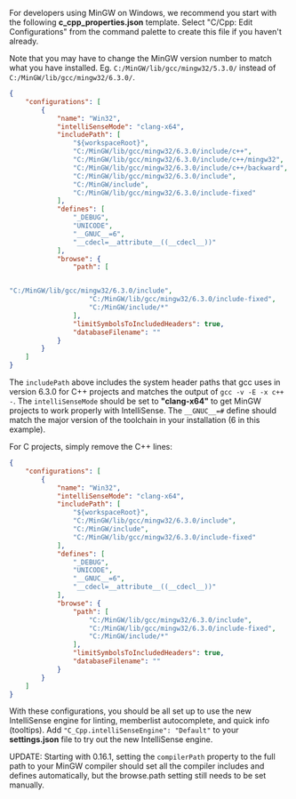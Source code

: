 For developers using MinGW on Windows, we recommend you start with the following **c_cpp_properties.json** template.  Select "C/Cpp: Edit Configurations" from the command palette to create this file if you haven't already.

Note that you may have to change the MinGW version number to match what you have installed. Eg. `C:/MinGW/lib/gcc/mingw32/5.3.0/` instead of `C:/MinGW/lib/gcc/mingw32/6.3.0/`.

```json
{
    "configurations": [
        {
            "name": "Win32",
            "intelliSenseMode": "clang-x64",
            "includePath": [
                "${workspaceRoot}",
                "C:/MinGW/lib/gcc/mingw32/6.3.0/include/c++",
                "C:/MinGW/lib/gcc/mingw32/6.3.0/include/c++/mingw32",
                "C:/MinGW/lib/gcc/mingw32/6.3.0/include/c++/backward",
                "C:/MinGW/lib/gcc/mingw32/6.3.0/include",
                "C:/MinGW/include",
                "C:/MinGW/lib/gcc/mingw32/6.3.0/include-fixed"
            ],
            "defines": [
                "_DEBUG",
                "UNICODE",
                "__GNUC__=6",
                "__cdecl=__attribute__((__cdecl__))"
            ],
            "browse": {
                "path": [


"C:/MinGW/lib/gcc/mingw32/6.3.0/include",
                    "C:/MinGW/lib/gcc/mingw32/6.3.0/include-fixed",
                    "C:/MinGW/include/*"
                ],
                "limitSymbolsToIncludedHeaders": true,
                "databaseFilename": ""
            }
        }
    ]
}
```

The `includePath` above includes the system header paths that gcc uses in version 6.3.0 for C++ projects and matches the output of `gcc -v -E -x c++ -`. The `intelliSenseMode` should be set to **"clang-x64"** to get MinGW projects to work properly with IntelliSense. The `__GNUC__=#` define should match the major version of the toolchain in your installation (6 in this example).

For C projects, simply remove the C++ lines:

```json
{
    "configurations": [
        {
            "name": "Win32",
            "intelliSenseMode": "clang-x64",
            "includePath": [
                "${workspaceRoot}",
                "C:/MinGW/lib/gcc/mingw32/6.3.0/include",
                "C:/MinGW/include",
                "C:/MinGW/lib/gcc/mingw32/6.3.0/include-fixed"
            ],
            "defines": [
                "_DEBUG",
                "UNICODE",
                "__GNUC__=6",
                "__cdecl=__attribute__((__cdecl__))"
            ],
            "browse": {
                "path": [
                    "C:/MinGW/lib/gcc/mingw32/6.3.0/include",
                    "C:/MinGW/lib/gcc/mingw32/6.3.0/include-fixed",
                    "C:/MinGW/include/*"
                ],
                "limitSymbolsToIncludedHeaders": true,
                "databaseFilename": ""
            }
        }
    ]
}
```

With these configurations, you should be all set up to use the new IntelliSense engine for linting, memberlist autocomplete, and quick info (tooltips).  Add `"C_Cpp.intelliSenseEngine": "Default"` to your **settings.json** file to try out the new IntelliSense engine.

UPDATE: Starting with 0.16.1, setting the `compilerPath` property to the full path to your MinGW compiler should set all the compiler includes and defines automatically, but the browse.path setting still needs to be set manually.
